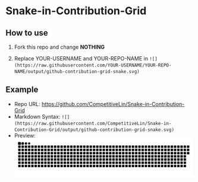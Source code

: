 # Snake-in-Contribution-Grid

## How to use

1. Fork this repo and change **NOTHING**

2. Replace YOUR-USERNAME and YOUR-REPO-NAME in `![](https://raw.githubusercontent.com/YOUR-USERNAME/YOUR-REPO-NAME/output/github-contribution-grid-snake.svg)`

## Example

- Repo URL: https://github.com/CompetitiveLin/Snake-in-Contribution-Grid
- Markdown Syntax: `![](https://raw.githubusercontent.com/CompetitiveLin/Snake-in-Contribution-Grid/output/github-contribution-grid-snake.svg)`
- Preview: ![](https://raw.githubusercontent.com/CompetitiveLin/Snake-in-Contribution-Grid/output/github-contribution-grid-snake.svg)
